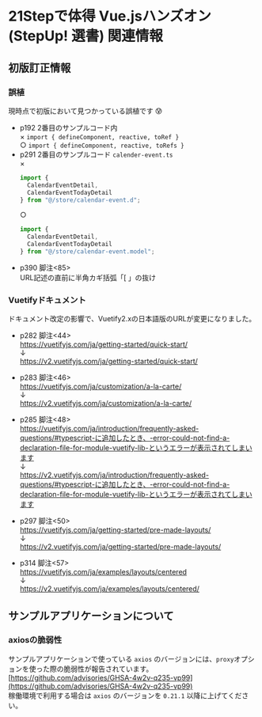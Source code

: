 # 21Stepで体得 Vue.jsハンズオン (StepUp! 選書) 関連情報

## 初版訂正情報

### 誤植
現時点で初版において見つかっている誤植です 😰
* p192 2番目のサンプルコード内  
× `import { defineComponent, reactive, toRef }`  
○ `import { defineComponent, reactive, toRefs }`  
* p291 2番目のサンプルコード `calender-event.ts`  
  ×
  ```JavaScript
  import {
    CalendarEventDetail,
    CalendarEventTodayDetail
  } from "@/store/calendar-event.d";
  ```
  ○
  ```JavaScript
  import {
    CalendarEventDetail,
    CalendarEventTodayDetail
  } from "@/store/calendar-event.model";
  ```
* p390 脚注<85>  
URL記述の直前に半角カギ括弧「[ 」の抜け

### Vuetifyドキュメント
ドキュメント改定の影響で、Vuetify2.xの日本語版のURLが変更になりました。

* p282 脚注<44>  
https://vuetifyjs.com/ja/getting-started/quick-start/  
↓  
https://v2.vuetifyjs.com/ja/getting-started/quick-start/

* p283 脚注<46>  
https://vuetifyjs.com/ja/customization/a-la-carte/  
↓  
https://v2.vuetifyjs.com/ja/customization/a-la-carte/

* p285 脚注<48>  
https://vuetifyjs.com/ja/introduction/frequently-asked-questions/#typescript-に追加したとき、-error-could-not-find-a-declaration-file-for-module-vuetify-lib-というエラーが表示されてしまいます  
↓  
https://v2.vuetifyjs.com/ja/introduction/frequently-asked-questions/#typescript-に追加したとき、-error-could-not-find-a-declaration-file-for-module-vuetify-lib-というエラーが表示されてしまいます

* p297 脚注<50>  
https://vuetifyjs.com/ja/getting-started/pre-made-layouts/  
↓  
https://v2.vuetifyjs.com/ja/getting-started/pre-made-layouts/

* p314 脚注<57>  
https://vuetifyjs.com/ja/examples/layouts/centered  
↓  
https://v2.vuetifyjs.com/ja/examples/layouts/centered/

## サンプルアプリケーションについて

### axiosの脆弱性

サンプルアプリケーションで使っている `axios` のバージョンには、`proxy`オプションを使った際の脆弱性が報告されています。  
[https://github.com/advisories/GHSA-4w2v-q235-vp99](https://github.com/advisories/GHSA-4w2v-q235-vp99)  
稼働環境で利用する場合は `axios` のバージョンを `0.21.1` 以降に上げてください。